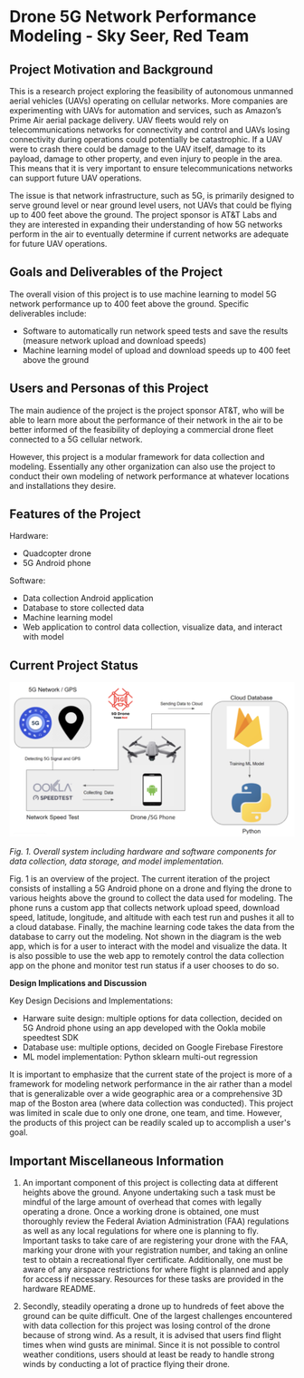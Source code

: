 # Drone 5G Network Performance Modeling  - Sky Seer, Red Team

## Project Motivation and Background

This is a research project exploring the feasibility of autonomous unmanned aerial vehicles (UAVs) operating on cellular networks. More companies are experimenting with UAVs for automation and services, such as Amazon’s Prime Air aerial package delivery. UAV fleets would rely on telecommunications networks for connectivity and control and UAVs losing connectivity during operations could potentially be catastrophic. If a UAV were to crash there could be damage to the UAV itself, damage to its payload, damage to other property, and even injury to people in the area. This means that it is very important to ensure telecommunications networks can support future UAV operations. 

The issue is that network infrastructure, such as 5G, is primarily designed to serve ground level or near ground level users, not UAVs that could be flying up to 400 feet above the ground. The project sponsor is AT&T Labs and they are interested in expanding their understanding of how 5G networks perform in the air to eventually determine if current networks are adequate for future UAV operations.


## Goals and Deliverables of the Project

The overall vision of this project is to use machine learning to model 5G network performance up to 400 feet above the ground. Specific deliverables include:

  - Software to automatically run network speed tests and save the results (measure network upload and download speeds)
  - Machine learning model of upload and download speeds up to 400 feet above the ground

## Users and Personas of this Project

The main audience of the project is the project sponsor AT&T, who will be able to learn more about the performance of their network in the air to be better informed of the feasibility of deploying a commercial drone fleet connected to a 5G cellular network.

However, this project is a modular framework for data collection and modeling. Essentially any other organization can also use the project to conduct their own modeling of network performance at whatever locations and installations they desire.

## Features of the Project

  Hardware:
  
  - Quadcopter drone 
  - 5G Android phone
  
  Software:
  
  - Data collection Android application
  - Database to store collected data
  - Machine learning model
  - Web application to control data collection, visualize data, and interact with model
 
## Current Project Status

![Image](system_diagram.png)

*Fig. 1. Overall system including hardware and software components for data collection, data storage, and model implementation.*

Fig. 1 is an overview of the project. The current iteration of the project consists of installing a 5G Android phone on a drone and flying the drone to various heights above the ground to collect the data used for modeling. The phone runs a custom app that collects network upload speed, download speed, latitude, longitude, and altitude with each test run and pushes it all to a cloud database. Finally, the machine learning code takes the data from the database to carry out the modeling. Not shown in the diagram is the web app, which is for a user to interact with the model and visualize the data. It is also possible to use the web app to remotely control the data collection app on the phone and monitor test run status if a user chooses to do so.


**Design Implications and Discussion**

Key Design Decisions and Implementations:

  - Harware suite design: multiple options for data collection, decided on 5G Android phone using an app developed with the Ookla mobile speedtest SDK
  - Database use: multiple options, decided on Google Firebase Firestore
  - ML model implementation: Python sklearn multi-out regression

It is important to emphasize that the current state of the project is more of a framework for modeling network performance in the air rather than a model that is generalizable over a wide geographic area or a comprehensive 3D map of the Boston area (where data collection was conducted). This project was limited in scale due to only one drone, one team, and time. However, the products of this project can be readily scaled up to accomplish a user's goal.

## Important Miscellaneous Information

1. An important component of this project is collecting data at different heights above the ground. Anyone undertaking such a task must be mindful of the large amount of overhead that comes with legally operating a drone. Once a working drone is obtained, one must thoroughly review the Federal Aviation Administration (FAA) regulations as well as any local regulations for where one is planning to fly. Important tasks to take care of are registering your drone with the FAA, marking your drone with your registration number, and taking an online test to obtain a recreational flyer certificate. Additionally, one must be aware of any airspace restrictions for where flight is planned and apply for access if necessary. Resources for these tasks are provided in the hardware README.

2. Secondly, steadily operating a drone up to hundreds of feet above the ground can be quite difficult. One of the largest challenges encountered with data collection for this project was losing control of the drone because of strong wind. As a result, it is advised that users find flight times when wind gusts are minimal. Since it is not possible to control weather conditions, users should at least be ready to handle strong winds by conducting a lot of practice flying their drone.
